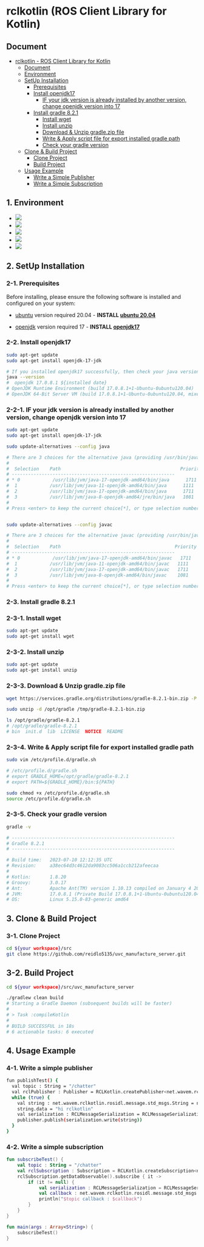 # rclkotlin (ROS Client Library for Kotlin)

## Document
- [rclkotlin - ROS Client Library for Kotlin](#rclkotlin)
    - [Document](#document)
    - [Environment](#1-environment)
    - [SetUp Installation](#2-setup-installation)
        - [Prerequisites](#2-1-prerequisites)
        - [Install openjdk17](#2-2-install-openjdk17)
            - [IF your jdk version is already installed by another version, change openjdk version into 17](#2-2-1-if-your-jdk-version-is-already-installed-by-another-version-change-openjdk-version-into-17)
        - [Install gradle 8.2.1](#2-3-install-gradle-821)
            - [Install wget](#2-3-1-install-wget)
            - [Install unzip](#2-3-2-install-unzip)
            - [Download & Unzip gradle.zip file](#2-3-3-download--unzip-gradlezip-file)
            - [Write & Apply script file for export installed gradle path](#2-3-4-write--apply-script-file-for-export-installed-gradle-path)
            - [Check your gradle version](#2-3-5-check-your-gradle-version)
    - [Clone & Build Project](#3-clone--build-project)
        - [Clone Project](#3-1-clone-project)
        - [Build Project](#3-2-build-project)
    - [Usage Example](#4-usage-example)
      - [Write a Simple Publisher](#4-1-write-a-simple-publisher)
      - [Write a Simple Subscription](#4-2-write-a-simple-subscription)

## 1. Environment
* <img src="https://img.shields.io/badge/openjdk17-437291?style=for-the-badge&logo=openjdk&logoColor=white">
* <img src="https://img.shields.io/badge/kotlin-7F52FF?style=for-the-badge&logo=kotlin&logoColor=white">
* <img src="https://img.shields.io/badge/gradle-02303A?style=for-the-badge&logo=gradle&logoColor=white">
* <img src="https://img.shields.io/badge/io.github.pinorobotics:rtpstalk:4.0-02303A?style=for-the-badge&logo=gradle&logoColor=white">
* <img src="https://img.shields.io/badge/ubuntu-E95420?style=for-the-badge&logo=ubuntu&logoColor=white">

## 2. SetUp Installation

### 2-1. Prerequisites

Before installing, please ensure the following software is installed and configured on your system:

- [ubuntu](https://ubuntu.com/) version required 20.04 - **INSTALL [ubuntu 20.04](https://ubuntu.com/)**

- [openjdk](https://openjdk.org/) version required 17 - **INSTALL [openjdk17](https://openjdk.org/projects/jdk/17/)**

### 2-2. Install openjdk17
```bash
sudo apt-get update
sudo apt-get install openjdk-17-jdk

# If you installed openjdk17 successfully, then check your java version
java --version
#  openjdk 17.0.8.1 ${installed date}
# OpenJDK Runtime Environment (build 17.0.8.1+1-Ubuntu-0ubuntu120.04)
# OpenJDK 64-Bit Server VM (build 17.0.8.1+1-Ubuntu-0ubuntu120.04, mixed mode, sharing)
```

### 2-2-1. IF your jdk version is already installed by another version, change openjdk version into 17
```bash
sudo apt-get update
sudo apt-get install openjdk-17-jdk

sudo update-alternatives --config java

# There are 3 choices for the alternative java (providing /usr/bin/java).
#
#  Selection    Path                                            Priority   Status
# ------------------------------------------------------------
# * 0            /usr/lib/jvm/java-17-openjdk-amd64/bin/java      1711      auto mode
#  1            /usr/lib/jvm/java-11-openjdk-amd64/bin/java      1111      manual mode
#  2            /usr/lib/jvm/java-17-openjdk-amd64/bin/java      1711      manual mode
#  3            /usr/lib/jvm/java-8-openjdk-amd64/jre/bin/java   1081      manual mode
#
# Press <enter> to keep the current choice[*], or type selection number: 0


sudo update-alternatives --config javac

# There are 3 choices for the alternative javac (providing /usr/bin/javac).
#
#  Selection    Path                                          Priority   Status
# ------------------------------------------------------------
# * 0            /usr/lib/jvm/java-17-openjdk-amd64/bin/javac   1711      auto mode
#  1            /usr/lib/jvm/java-11-openjdk-amd64/bin/javac   1111      manual mode
#  2            /usr/lib/jvm/java-17-openjdk-amd64/bin/javac   1711      manual mode
#  3            /usr/lib/jvm/java-8-openjdk-amd64/bin/javac    1081      manual mode
#
# Press <enter> to keep the current choice[*], or type selection number: 0
```

### 2-3. Install gradle 8.2.1

### 2-3-1. Install wget
```bash
sudo apt-get update
sudo apt-get install wget
```

### 2-3-2. Install unzip
```bash
sudo apt-get update
sudo apt-get install unzip
```

### 2-3-3. Download & Unzip gradle.zip file
```bash
wget https://services.gradle.org/distributions/gradle-8.2.1-bin.zip -P /tmp

sudo unzip -d /opt/gradle /tmp/gradle-8.2.1-bin.zip

ls /opt/gradle/gradle-8.2.1
# /opt/gradle/gradle-8.2.1
# bin  init.d  lib  LICENSE  NOTICE  README
```

### 2-3-4. Write & Apply script file for export installed gradle path
```bash
sudo vim /etc/profile.d/gradle.sh

# /etc/profile.d/gradle.sh
# export GRADLE_HOME=/opt/gradle/gradle-8.2.1
# export PATH=${GRADLE_HOME}/bin:${PATH}

sudo chmod +x /etc/profile.d/gradle.sh
source /etc/profile.d/gradle.sh
```

### 2-3-5. Check your gradle version
```bash
gradle -v

# ------------------------------------------------------------
# Gradle 8.2.1
# ------------------------------------------------------------

# Build time:   2023-07-10 12:12:35 UTC
# Revision:     a38ec64d3c4612da9083cc506a1ccb212afeecaa
# 
# Kotlin:       1.8.20
# Groovy:       3.0.17
# Ant:          Apache Ant(TM) version 1.10.13 compiled on January 4 2023
# JVM:          17.0.8.1 (Private Build 17.0.8.1+1-Ubuntu-0ubuntu120.04)
# OS:           Linux 5.15.0-83-generic amd64
```

## 3. Clone & Build Project

### 3-1. Clone Project
```bash
cd ${your workspace}/src
git clone https://github.com/reidlo5135/uvc_manufacture_server.git
```

## 3-2. Build Project
```bash
cd ${your workspace}/src/uvc_manufacture_server

./gradlew clean build
# Starting a Gradle Daemon (subsequent builds will be faster)
# 
# > Task :compileKotlin
# 
# BUILD SUCCESSFUL in 18s
# 6 actionable tasks: 6 executed
```

## 4. Usage Example

### 4-1. Write a simple publisher
```bash
fun publishTest() {
  val topic : String = "/chatter"
  val rclPublisher : Publisher = RCLKotlin.createPublisher<net.wavem.rclkotlin.rosidl.message.std_msgs.String>(topic)
  while (true) {
    val string : net.wavem.rclkotlin.rosidl.message.std_msgs.String = net.wavem.rclkotlin.rosidl.message.std_msgs.String()
    string.data = "hi rclkotlin"
    val serialization : RCLMessageSerialization = RCLMessageSerialization()
    publisher.publish(serialization.write(string))
  }
}
```

### 4-2. Write a simple subscription
```kotlin
fun subscribeTest() {
    val topic : String = "/chatter"
    val rclSubscription : Subscription = RCLKotlin.createSubscription<net.wavem.rclkotlin.rosidl.message.std_msgs.String>(topic)
    rclSubscription.getDataObservable().subscribe { it ->
        if (it != null) {
            val serialization : RCLMessageSerialization = RCLMessageSerialization()
            val callback : net.wavem.rclkotlin.rosidl.message.std_msgs.String? = serialization.read(it)
            println("$topic callback : $callback")
        }
    }
}

fun main(args : Array<String>) {
    subscribeTest()
}

```